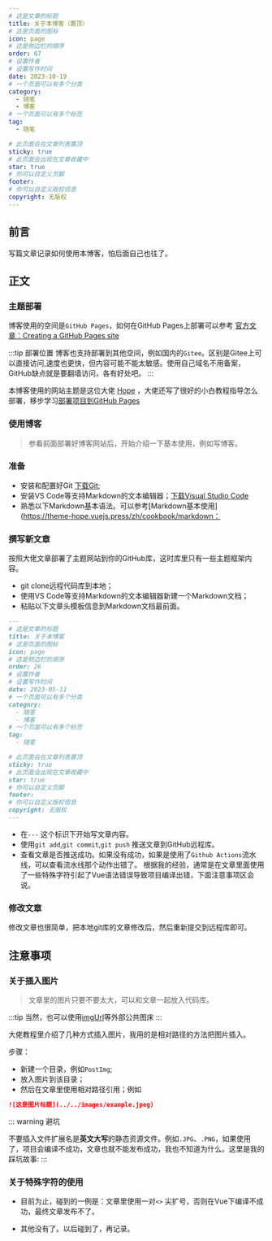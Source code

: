 ```yaml
---
# 这是文章的标题
title: 关于本博客（置顶）
# 这是页面的图标
icon: page
# 这是侧边栏的顺序
order: 67
# 设置作者
# 设置写作时间
date: 2023-10-19
# 一个页面可以有多个分类
category:
  - 随笔
  - 博客
# 一个页面可以有多个标签
tag:
  - 随笔

# 此页面会在文章列表置顶
sticky: true
# 此页面会出现在文章收藏中
star: true
# 你可以自定义页脚
footer: 
# 你可以自定义版权信息
copyright: 无版权
---
```





## 前言 

写篇文章记录如何使用本博客，怕后面自己也往了。




## 正文

### 主题部署

博客使用的空间是`GitHub Pages`，如何在GitHub Pages上部署可以参考 [官方文章：Creating a GitHub Pages site](https://docs.github.com/en/pages/getting-started-with-github-pages/creating-a-github-pages-site)

:::tip 部署位置
博客也支持部署到其他空间，例如国内的`Gitee`。区别是Gitee上可以直接访问,速度也更快，但内容可能不能太敏感。使用自己域名不用备案，GitHub缺点就是要翻墙访问，各有好处吧。
:::

本博客使用的网站主题是这位大佬 [Hope](https://theme-hope.vuejs.press/zh/) ，大佬还写了很好的小白教程指导怎么部署，移步学习[部署项目到GitHub Pages](https://theme-hope.vuejs.press/zh/cookbook/tutorial/deploy.html)

### 使用博客

> 参看前面部署好博客网站后，开始介绍一下基本使用，例如写博客。

### 准备

- 安装和配置好Git  [下载Git](https://git-scm.com/downloads);
- 安装VS Code等支持Markdown的文本编辑器；[下载Visual Studio Code](https://code.visualstudio.com/download)
- 熟悉以下Markdown基本语法。可以参考[Markdown基本使用](https://theme-hope.vuejs.press/zh/cookbook/markdown：


### 撰写新文章

按照大佬文章部署了主题网站到你的GitHub库，这时库里只有一些主题框架内容。

- git clone远程代码库到本地；
- 使用VS Code等支持Markdown的文本编辑器新建一个Markdown文档；
- 粘贴以下文章头模板信息到Markdown文档最前面。
```markdown
---
# 这是文章的标题
title: 关于本博客
# 这是页面的图标
icon: page
# 这是侧边栏的顺序
order: 26
# 设置作者
# 设置写作时间
date: 2023-05-11
# 一个页面可以有多个分类
category:
  - 随笔
  - 博客
# 一个页面可以有多个标签
tag:
  - 随笔

# 此页面会在文章列表置顶
sticky: true
# 此页面会出现在文章收藏中
star: true
# 你可以自定义页脚
footer: 
# 你可以自定义版权信息
copyright: 无版权
---
```

- 在`---` 这个标识下开始写文章内容。
- 使用`git add`,`git commit`,`git push` 推送文章到GitHub远程库。
- 查看文章是否推送成功。如果没有成功，如果是使用了`Github Actions`流水线，可以查看流水线那个动作出错了。
根据我的经验，通常是在文章里面使用了一些特殊字符引起了Vue语法错误导致项目编译出错，下面注意事项区会说。



### 修改文章

修改文章也很简单，把本地git库的文章修改后，然后重新提交到远程库即可。

## 注意事项

### 关于插入图片

>文章里的图片只要不要太大，可以和文章一起放入代码库。

:::tip 
当然，也可以使用[imgUrl](https://imgur.com)等外部公共图床
:::

大佬教程里介绍了几种方式插入图片，我用的是相对路径的方法把图片插入。

步骤：

- 新建一个目录，例如`PostImg`;
- 放入图片到该目录；
- 然后在文章里使用相对路径引用；例如 
```markdown
![这是图片标题](../../images/example.jpeg)
```
::: warning 避坑

不要插入文件扩展名是**英文大写**的静态资源文件。例如`.JPG`、`.PNG`，如果使用了，项目会编译不成功，文章也就不能发布成功，我也不知道为什么。这里是我的踩坑故事: [](../生活随笔/本博客图片插入注意.md)
:::

### 关于特殊字符的使用

- 目前为止，碰到的一例是：文章里使用一对`<>` 尖扩号，否则在Vue下编译不成功，最终文章发布不了。

- 其他没有了。以后碰到了，再记录。